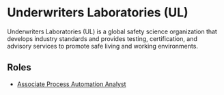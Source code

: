 # Underwriters Laboratories (UL)

Underwriters Laboratories (UL) is a global safety science organization that develops industry standards and provides testing, certification, and advisory services to promote safe living and working environments.

## Roles

- [Associate Process Automation Analyst](../roles/2024_11_UL_ASSOCIATE_PROCESS_AUTOMATION_ANALYST.md)
